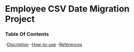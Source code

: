 # Employee CSV Date Migration Project
### Table Of Contents
-[Discription](#description)
-[How-to-use](#How-to-use)
-[References](#References)
